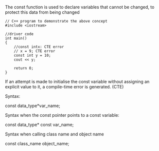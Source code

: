 The const function is used to declare variables that cannot be changed,
to protect this data from being changed

```
// C++ program to demonstrate the above concept
#include <iostream>

//driver code
int main()
{
	//const intx: CTE error
	// x = 9; CTE error
	const int y = 10;
	cout << y;
	
	return 0;
}
```
If an attempt is made to initialise the const variable without assigning an explicit value to it, a compile-time error is generated.
(CTE)

Syntax:

const data_type*var_name;

Syntax when the const pointer points to a const variable:

const data_type* const var_name;

Syntax when calling class name and object name

const class_name object_name;
